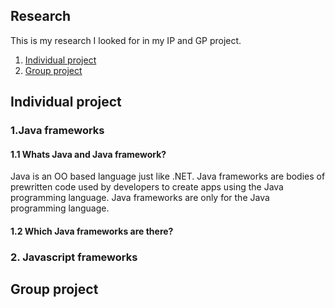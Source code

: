 ## Research

This is my research I looked for in my IP and GP project.

1. [Individual project](#Individual-project)
2. [Group project](#Group-project)

## Individual project

### 1.Java frameworks 
 
#### 1.1 Whats Java and Java framework?
Java is an OO based language just like .NET. 
Java frameworks are bodies of prewritten code used by developers to create apps using the Java programming language. Java frameworks are only for the Java programming language.

#### 1.2 Which Java frameworks are there?

### 2. Javascript frameworks


## Group project

